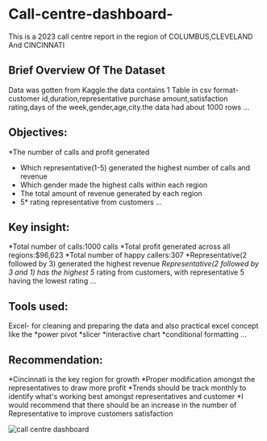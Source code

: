  # Call-centre-dashboard-
This is a 2023 call centre report in the region of COLUMBUS,CLEVELAND And CINCINNATI 

## Brief Overview Of The Dataset 
Data was gotten from Kaggle.the data contains 1 Table in csv format-customer id,duration,representative
purchase amount,satisfaction rating,days of the week,gender,age,city.the data had about 1000 rows
...
## Objectives:
*The number of calls and profit generated
* Which representative(1-5) generated  the highest number of calls and revenue
* Which gender made the highest calls within each region
* The total amount of revenue generated by each region
* 5* rating representative from customers
...
## Key insight:
*Total number of calls:1000 calls
*Total profit generated across all regions:$96,623
*Total number of happy callers:307
*Representative(2 followed by 3) generated the highest revenue 
*Representative(2 followed by 3 and 1) has the highest 5* rating from customers, with representative 5 having the lowest rating
...
## Tools used:
Excel- for cleaning and preparing the data and also practical excel concept like the
*power pivot
*slicer
*interactive chart
*conditional formatting
...
## Recommendation:
*Cincinnati is the key region for growth
*Proper modification amongst the representatives to draw more profit
*Trends should be track monthly to identify what's working best amongst representatives and customer
*I would recommend that there should be an increase in the number of Representative to improve customers satisfaction

![call centre dashboard](https://github.com/user-attachments/assets/f6f5dcee-9657-4552-be6e-eba956ae77b0)





